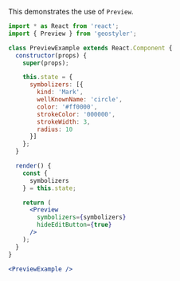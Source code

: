 <!--
 * Released under the BSD 2-Clause License
 *
 * Copyright © 2018-present, terrestris GmbH & Co. KG and GeoStyler contributors
 * All rights reserved.
 *
 * Redistribution and use in source and binary forms, with or without
 * modification, are permitted provided that the following conditions are met:
 *
 * * Redistributions of source code must retain the above copyright notice,
 *   this list of conditions and the following disclaimer.
 *
 * * Redistributions in binary form must reproduce the above copyright notice,
 *   this list of conditions and the following disclaimer in the documentation
 *   and/or other materials provided with the distribution.
 *
 * THIS SOFTWARE IS PROVIDED BY THE COPYRIGHT HOLDERS AND CONTRIBUTORS "AS IS"
 * AND ANY EXPRESS OR IMPLIED WARRANTIES, INCLUDING, BUT NOT LIMITED TO, THE
 * IMPLIED WARRANTIES OF MERCHANTABILITY AND FITNESS FOR A PARTICULAR PURPOSE
 * ARE DISCLAIMED. IN NO EVENT SHALL THE COPYRIGHT HOLDER OR CONTRIBUTORS BE
 * LIABLE FOR ANY DIRECT, INDIRECT, INCIDENTAL, SPECIAL, EXEMPLARY, OR
 * CONSEQUENTIAL DAMAGES (INCLUDING, BUT NOT LIMITED TO, PROCUREMENT OF
 * SUBSTITUTE GOODS OR SERVICES; LOSS OF USE, DATA, OR PROFITS; OR BUSINESS
 * INTERRUPTION) HOWEVER CAUSED AND ON ANY THEORY OF LIABILITY, WHETHER IN
 * CONTRACT, STRICT LIABILITY, OR TORT (INCLUDING NEGLIGENCE OR OTHERWISE)
 * ARISING IN ANY WAY OUT OF THE USE OF THIS SOFTWARE, EVEN IF ADVISED OF THE
 * POSSIBILITY OF SUCH DAMAGE.
 *
-->

This demonstrates the use of `Preview`.

```jsx
import * as React from 'react';
import { Preview } from 'geostyler';

class PreviewExample extends React.Component {
  constructor(props) {
    super(props);

    this.state = {
      symbolizers: [{
        kind: 'Mark',
        wellKnownName: 'circle',
        color: '#ff0000',
        strokeColor: '000000',
        strokeWidth: 3,
        radius: 10
      }]
    };
  }

  render() {
    const {
      symbolizers
    } = this.state;

    return (
      <Preview
        symbolizers={symbolizers}
        hideEditButton={true}
      />
    );
  }
}

<PreviewExample />
```
